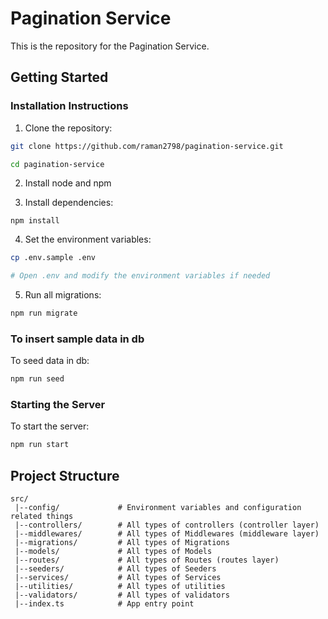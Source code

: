 # Pagination Service

This is the repository for the Pagination Service.

## Getting Started

### Installation Instructions

1. Clone the repository:

```bash
git clone https://github.com/raman2798/pagination-service.git

cd pagination-service
```

2. Install node and npm

3. Install dependencies:

```
npm install
```

4. Set the environment variables:

```bash
cp .env.sample .env

# Open .env and modify the environment variables if needed
```

5. Run all migrations:

```bash
npm run migrate
```

### To insert sample data in db

To seed data in db:

```bash
npm run seed
```

### Starting the Server

To start the server:

```bash
npm run start
```

## Project Structure

```
src/
 |--config/             # Environment variables and configuration related things
 |--controllers/        # All types of controllers (controller layer)
 |--middlewares/        # All types of Middlewares (middleware layer)
 |--migrations/         # All types of Migrations
 |--models/             # All types of Models
 |--routes/             # All types of Routes (routes layer)
 |--seeders/            # All types of Seeders
 |--services/           # All types of Services
 |--utilities/          # All types of utilities
 |--validators/         # All types of validators
 |--index.ts            # App entry point
```
